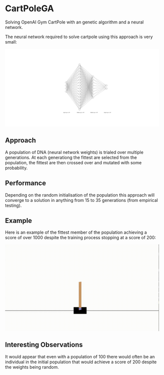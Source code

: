 # CartPoleGA
Solving OpenAI Gym CartPole with an genetic algorithm and a neural network.

The neural network required to solve cartpole using this approach is very small:

![](media/nn.svg)

## Approach

A population of DNA (neural network weights) is trialed over multiple generations. At each generationg the fittest are selected from the population, the fittest are then crossed over and mutated with some probability.

## Performance 

Depending on the random initialisation of the population this approach will converge to a solution in anything from 15 to 35 generations (from empirical testing).

## Example

Here is an example of the fittest member of the population achieving a score of over 1000 despite the training process stopping at a score of 200:

![](media/CartPole1000.gif)

## Interesting Observations

It would appear that even with a population of 100 there would often be an individual in the initial population that would achieve a score of 200 despite the weights being random.
